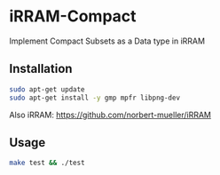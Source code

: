 # iRRAM-Compact

Implement Compact Subsets as a Data type in iRRAM



## Installation

```bash
sudo apt-get update
sudo apt-get install -y gmp mpfr libpng-dev
```

Also iRRAM: https://github.com/norbert-mueller/iRRAM



## Usage

```bash
make test && ./test
```